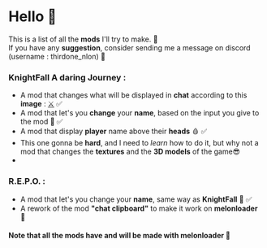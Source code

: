 # Hello 👋
This is a list of all the <b>mods</b> I'll try to make. 🌹 <br>
If you have any <b>suggestion</b>, consider sending me a message on discord (username : thirdone_nlon) 🧂

### KnightFall A daring Journey :
- A mod that changes what will be displayed in <b>chat</b> according to this <b>image</b> : 
[⚔️](https://github.com/NemisFR/The-ideas/blob/main/6081a6915df7f%20(1).png) ✅
- A mod that let's you <b>change</b> your <b>name</b>, based on the input you give to the mod 🥷 ✅
- A mod that display <b>player</b> name above their <b>heads</b> 🩸 ✅
- This one gonna be <b>hard</b>, and I need to <i>learn</i> how to do it, but why not a mod that changes the <b>textures</b> and the <b>3D models</b> of the game😎
- 
  
### R.E.P.O. :
- A mod that let's you change your <b>name</b>, same way as <b>KnightFall</b> 🥷 ✅
- A rework of the mod <b>"chat clipboard"</b> to make it work on <b>melonloader</b> 📎


#### Note that all the mods have and will be made with melonloader 🍉
